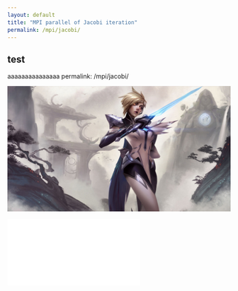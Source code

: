 ```yaml
---
layout: default
title: "MPI parallel of Jacobi iteration"
permalink: /mpi/jacobi/
---
```



## test 
aaaaaaaaaaaaaaa
permalink: /mpi/jacobi/

<!-- <ul>
  {% for post in site.posts %}
    <li>
      <a href="{{ post.url }}">{{ post.title }}</a>
      {{ post.excerpt }}
    </li>
  {% endfor %}
</ul> -->


<!-- [this is a link to test2]({% post_url 2016-5-5-test2 %})


[this is a link to test3]({% link _post/2019-5-5-test3.md %})  -->


<!-- [this is a link to a wallpaper]({% link /assets/wallpaper-1.jpg %}) -->

![this is another link to a wallpaper](/assets/wallpaper-1.jpg)

<!-- [a link to a note]({% link /assets/notes.pdf %}) -->

![a link to a note](/assets/notes.pdf)